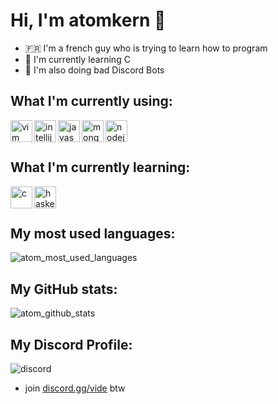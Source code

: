 # Hi, I'm atomkern 💩

* 🇫🇷 I'm a french guy who is trying to learn how to program
* 🌱 I'm currently learning C
* 🐒 I'm also doing bad Discord Bots

## What I'm currently using:

<img align="left" alt="vim" width="35px" src="https://cdn.jsdelivr.net/gh/devicons/devicon/icons/vim/vim-original.svg" /> 
<img align="left" alt="intellij" width="35px" src="https://cdn.freebiesupply.com/logos/large/2x/intellij-idea-1-logo-svg-vector.svg" /> 
<img align="left" alt="javascript" width="35px" src="https://cdn.jsdelivr.net/gh/devicons/devicon/icons/javascript/javascript-original.svg" />
<img align="left" alt="mongodb" width="35px" src="https://cdn.jsdelivr.net/gh/devicons/devicon/icons/mongodb/mongodb-original.svg" />
<img align="left" alt="nodejs" width="35px" src="https://cdn.jsdelivr.net/gh/devicons/devicon/icons/nodejs/nodejs-original.svg" />
<br /><br />

## What I'm currently learning:

<img align="left" alt="c" width="35px" src="https://cdn.jsdelivr.net/gh/devicons/devicon/icons/c/c-original.svg" />
<img align="left" alt="haskell" width="35px" src="https://cdn.jsdelivr.net/gh/devicons/devicon/icons/haskell/haskell-original.svg" />
<br /><br />

## My most used languages:

<img alt="atom_most_used_languages" src="https://github-readme-stats.vercel.app/api/top-langs/?username=atom1488&langs_count=6&count_private=true&layout=compact&theme=nightowl&hide_border=true&bg_color=0D1117" />

## My GitHub stats:

<img alt="atom_github_stats" src="https://github-readme-stats.vercel.app/api?username=atom1488&show_icons=true&count_private=true&layout=compact&theme=nightowl&hide_border=true&bg_color=0D1117" />

## My Discord Profile:

<img alt="discord" src="https://discord.c99.nl/widget/theme-3/830224373306359828.png" />

* join [discord.gg/vide](https://discord.gg/C4gtfB8JQK) btw
